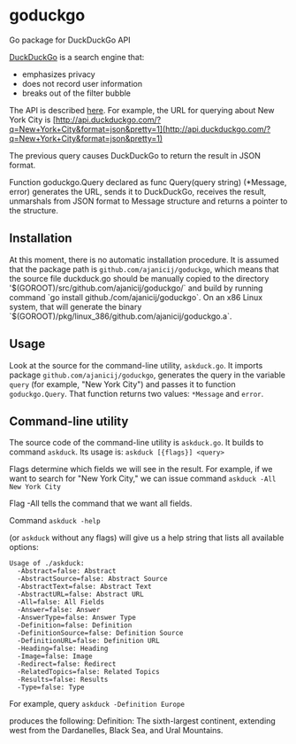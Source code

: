 goduckgo
========

Go package for DuckDuckGo API

[DuckDuckGo](http://duckduckgo.com) is a search engine that:
* emphasizes privacy
* does not record user information
* breaks out of the filter bubble

The API is described [here](http://duckduckgo.com/api.html). For
example, the URL for querying about New York City is
[http://api.duckduckgo.com/?q=New+York+City&format=json&pretty=1](http://api.duckduckgo.com/?q=New+York+City&format=json&pretty=1)

The previous query causes DuckDuckGo to return the result in JSON format.

Function goduckgo.Query declared as
    func Query(query string) (*Message, error)
generates the URL, sends it to DuckDuckGo, receives the result, unmarshals from
JSON format to Message structure and returns a pointer to the structure.

## Installation

At this moment, there is no automatic installation procedure. It is assumed that
the package path is `github.com/ajanicij/goduckgo`, which means that the source
file duckduck.go should be manually copied to the directory
'$(GOROOT)/src/github.com/ajanicij/goduckgo/` and build by running command
`go install github./com/ajanicij/goduckgo`. On an x86 Linux system, that will
generate the binary `$(GOROOT)/pkg/linux_386/github.com/ajanicij/goduckgo.a`.

## Usage

Look at the source for the command-line utility, `askduck.go`. It imports
package `github.com/ajanicij/goduckgo`, generates the query in the variable
`query` (for example, "New York City") and passes it to function
`goduckgo.Query`. That function returns two values: `*Message` and `error`.

## Command-line utility

The source code of the command-line utility is `askduck.go`. It builds to command
`askduck`. Its usage is:
`askduck [{flags}] <query>`

Flags determine which fields we will see in the result.
For example, if we want to search for "New York City," we can issue command
`askduck -All New York City`

Flag -All tells the command that we want all fields.

Command
`askduck -help`

(or `askduck` without any flags) will give us a help string that lists
all available options:

    Usage of ./askduck:
      -Abstract=false: Abstract
      -AbstractSource=false: Abstract Source
      -AbstractText=false: Abstract Text
      -AbstractURL=false: Abstract URL
      -All=false: All Fields
      -Answer=false: Answer
      -AnswerType=false: Answer Type
      -Definition=false: Definition
      -DefinitionSource=false: Definition Source
      -DefinitionURL=false: Definition URL
      -Heading=false: Heading
      -Image=false: Image
      -Redirect=false: Redirect
      -RelatedTopics=false: Related Topics
      -Results=false: Results
      -Type=false: Type

For example, query
`askduck -Definition Europe`

produces the following:
    Definition: The sixth-largest continent, extending west from the Dardanelles, Black Sea, and Ural Mountains.

